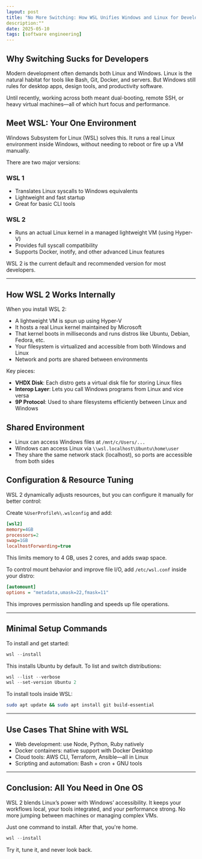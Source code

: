 ```yaml
---
layout: post
title: "No More Switching: How WSL Unifies Windows and Linux for Developers"
description:""
date: 2025-05-10
tags: [software engineering]
---
```


## Why Switching Sucks for Developers

Modern development often demands both Linux and Windows. Linux is the natural habitat for tools like Bash, Git, Docker, and servers. But Windows still rules for desktop apps, design tools, and productivity software.

Until recently, working across both meant dual-booting, remote SSH, or heavy virtual machines—all of which hurt focus and performance.

## Meet WSL: Your One Environment

Windows Subsystem for Linux (WSL) solves this. It runs a real Linux environment inside Windows, without needing to reboot or fire up a VM manually.

There are two major versions:

### WSL 1
- Translates Linux syscalls to Windows equivalents
- Lightweight and fast startup
- Great for basic CLI tools

### WSL 2
- Runs an actual Linux kernel in a managed lightweight VM (using Hyper-V)
- Provides full syscall compatibility
- Supports Docker, inotify, and other advanced Linux features

WSL 2 is the current default and recommended version for most developers.

---

## How WSL 2 Works Internally

When you install WSL 2:
- A lightweight VM is spun up using Hyper-V
- It hosts a real Linux kernel maintained by Microsoft
- That kernel boots in milliseconds and runs distros like Ubuntu, Debian, Fedora, etc.
- Your filesystem is virtualized and accessible from both Windows and Linux
- Network and ports are shared between environments

Key pieces:
- **VHDX Disk**: Each distro gets a virtual disk file for storing Linux files
- **Interop Layer**: Lets you call Windows programs from Linux and vice versa
- **9P Protocol**: Used to share filesystems efficiently between Linux and Windows

## Shared Environment

- Linux can access Windows files at `/mnt/c/Users/...`
- Windows can access Linux via `\\wsl.localhost\Ubuntu\home\user`
- They share the same network stack (localhost), so ports are accessible from both sides

## Configuration & Resource Tuning

WSL 2 dynamically adjusts resources, but you can configure it manually for better control:

Create `%UserProfile%\.wslconfig` and add:

```ini
[wsl2]
memory=4GB
processors=2
swap=1GB
localhostForwarding=true
```

This limits memory to 4 GB, uses 2 cores, and adds swap space.

To control mount behavior and improve file I/O, add `/etc/wsl.conf` inside your distro:

```ini
[automount]
options = "metadata,umask=22,fmask=11"
```

This improves permission handling and speeds up file operations.

---

## Minimal Setup Commands

To install and get started:

```powershell
wsl --install
```

This installs Ubuntu by default. To list and switch distributions:

```powershell
wsl --list --verbose
wsl --set-version Ubuntu 2
```

To install tools inside WSL:

```bash
sudo apt update && sudo apt install git build-essential
```

---

## Use Cases That Shine with WSL

- Web development: use Node, Python, Ruby natively
- Docker containers: native support with Docker Desktop
- Cloud tools: AWS CLI, Terraform, Ansible—all in Linux
- Scripting and automation: Bash + cron + GNU tools

---

## Conclusion: All You Need in One OS

WSL 2 blends Linux’s power with Windows’ accessibility. It keeps your workflows local, your tools integrated, and your performance strong. No more jumping between machines or managing complex VMs.

Just one command to install. After that, you're home.

```powershell
wsl --install
```

Try it, tune it, and never look back.